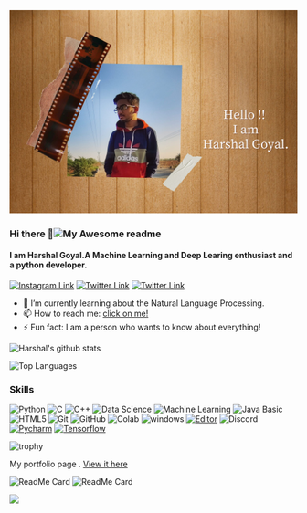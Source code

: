 
![Harshal Goyal](https://github.com/HarshalGoyal/HarshalGoyal/blob/main/Hello%20!!%20I%20am%20Harshal%20Goyal.-1.jpg)
<!--
**HarshalGoyal/HarshalGoyal** is a ✨ _special_ ✨ repository because its `README.md` (this file) appears on your GitHub profile.




Here are some ideas to get you started:

- 🔭 I’m currently working on ...

- 👯 I’m looking to collaborate on ...
- 🤔 I’m looking for help with ...
- 💬 Ask me about ...
- 📫 How to reach me: ...
- 😄 Pronouns: ...
- ⚡ Fun fact: ...
-->
### Hi there 👋![My Awesome readme](https://cdn.rawgit.com/sindresorhus/awesome/d7305f38d29fed78fa85652e3a63e154dd8e8829/media/badge.svg)

#### I am Harshal Goyal.A Machine Learning and Deep Learing enthusiast and a python developer. 


[![Instagram Link](https://img.shields.io/badge/Instagram/Harshal%20-%23E4405F.svg?&style=flat&logo=Instagram&logoColor=white)](https://www.instagram.com/goyalharshal916/)
[![Twitter Link](https://img.shields.io/badge/Twitter/Harshal%20-%23E4405F.svg?&style=flat&logo=Twitter&logoColor=white)](https://twitter.com/HarshalGoyal7)
[![Twitter Link](https://img.shields.io/badge/LinkedIn/Harshal%20-%23E4405F.svg?&style=flat&logo=LinkedIn&logoColor=white)](https://www.linkedin.com/in/harshal-goyal-184813194/)

- 🌱 I’m currently learning about the Natural Language Processing.
- 📫 How to reach me: [click on me!](mailto:goyalharshal916@gmail.com)
- ⚡ Fun fact: I am a person who wants to know about everything!



![Harshal's github stats](https://github-readme-stats.vercel.app/api?username=HarshalGoyal&count_private=true&show_icons=true&theme=tokyonight&bg_color=00000000)



![Top Languages](https://github-readme-stats.vercel.app/api/top-langs/?username=HarshalGoyal&bg_color=00000000&theme=synthwave)


### Skills
  
![Python](https://img.shields.io/badge/-Python-black?style=flat-square&logo=Python)
![C](https://img.shields.io/badge/-C-000?&logo=C)
![C++](https://img.shields.io/badge/-C++-00599C?style=flat-square&logo=c)
![Data Science](https://img.shields.io/badge/-Data%20Science-brightgreen)
![Machine Learning](https://img.shields.io/badge/-MachineLearning-blue?style=flat-oval&logo=machinelearning&logoColor=white)
![Java Basic](https://img.shields.io/badge/-Java_Basic-E34A86?style=flat-square&logo=java)
![HTML5](https://img.shields.io/badge/-HTML5-E34F26?style=flat-square&logo=html5&logoColor=white)
![Git](https://img.shields.io/badge/-Git-black?style=flat-square&logo=git&logoColor=white)
![GitHub](https://img.shields.io/badge/-GitHub-181717?style=flat-oval&logo=github&logoColor=white)
![Colab](https://img.shields.io/badge/-Colab-43853d?style=flat-oval&logo=colab&logoColor=white)
![windows](https://img.shields.io/badge/-blue?style=flat-square&logo=windows)
[![Editor](https://img.shields.io/badge/Editor-VSCode-blue?style=flat-square&logo=visual-studio-code&logoColor=white)](https://code.visualstudio.com/)
![Discord](https://img.shields.io/badge/-Discord-E01863?style=flat-square&logo=Discord&logoColor=white)
[![Pycharm](https://img.shields.io/badge/IDE-PyCharm-yellow?style=flat-square&logo=JetBrains)](https://www.jetbrains.com/pycharm/)
[![Tensorflow](https://img.shields.io/badge/-Tensorflow-366CE5?style=flat-square&logo=Tensorflow&logoColor=ffffff)](https://tensorflow.org/)


![trophy](https://github-profile-trophy.vercel.app/?username=HarshalGoyal&theme=onedark)


 My portfolio page .  [View it here](https://harshalgoyal.github.io/Mywebsite/)
 
 
![ReadMe Card](https://github-readme-stats.vercel.app/api/pin/?username=HarshalGoyal&repo=Image-Plagiarism-Recognizer&theme=radical)
![ReadMe Card](https://github-readme-stats.vercel.app/api/pin/?username=HarshalGoyal&repo=COVID-19-Detection-using-X-ray&theme=material-palenight)

<a href="https://github.com/DenverCoder1/github-readme-streak-stats">
    <img src="https://github-readme-streak-stats.herokuapp.com/?user=HarshalGoyal&theme=dark"/>
</a>
